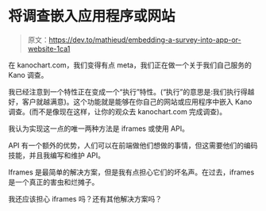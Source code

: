 # 将调查嵌入应用程序或网站

> 原文：<https://dev.to/mathieud/embedding-a-survey-into-app-or-website-1ca1>

在 kanochart.com，我们变得有点 meta，我们正在做一个关于我们自己服务的 Kano 调查。

我已经注意到一个特性正在变成一个“执行”特性。(“执行”的意思是:我们执行得越好，客户就越满意)。这个功能就是能够在你自己的网站或应用程序中嵌入 Kano 调查。(而不是像现在这样，让你的观众去 kanochart.com 完成调查)。

我认为实现这一点的唯一两种方法是 iframes 或使用 API。

API 有一个额外的优势，人们可以在前端做他们想做的事情，但这需要他们的编码技能，并且我编写和维护 API。

Iframes 是最简单的解决方案，但是我有点担心它们的坏名声。在过去，iframes 是一个真正的害虫和烂摊子。

我还应该担心 iframes 吗？还有其他解决方案吗？